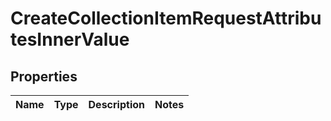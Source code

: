 

# CreateCollectionItemRequestAttributesInnerValue


## Properties

| Name | Type | Description | Notes |
|------------ | ------------- | ------------- | -------------|




